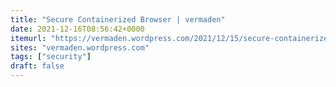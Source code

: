 ```yaml
---
title: "Secure Containerized Browser | 𝚟𝚎𝚛𝚖𝚊𝚍𝚎𝚗"
date: 2021-12-16T08:56:42+0000
itemurl: "https://vermaden.wordpress.com/2021/12/15/secure-containerized-browser/"
sites: "vermaden.wordpress.com"
tags: ["security"]
draft: false
---
```

